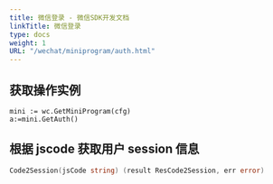 ```yaml
---
title: 微信登录 - 微信SDK开发文档
linkTitle: 微信登录
type: docs
weight: 1
URL: "/wechat/miniprogram/auth.html"
---
```


## 获取操作实例
```
mini := wc.GetMiniProgram(cfg)
a:=mini.GetAuth()
```
## 根据 jscode 获取用户 session 信息
```go
Code2Session(jsCode string) (result ResCode2Session, err error)
```
